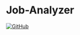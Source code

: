 # Job-Analyzer

[![GitHub](https://img.shields.io/github/license/TejasPrabhu/CSC-510-HW-1)](https://github.com/TejasPrabhu/CSC-510-HW-1/blob/main/LICENSE)
